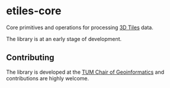 # etiles-core

Core primitives and operations for processing [3D Tiles](https://www.ogc.org/standards/3dtiles/) data.

The library is at an early stage of development.

## Contributing

The library is developed at the [TUM Chair of Geoinformatics](https://github.com/tum-gis) and contributions are highly welcome.
